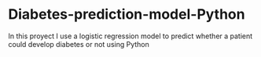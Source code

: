 # Diabetes-prediction-model-Python
In this proyect I use a logistic regression model to predict whether a patient could develop diabetes or not using Python
